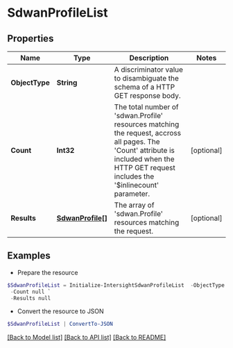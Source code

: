 # SdwanProfileList
## Properties

Name | Type | Description | Notes
------------ | ------------- | ------------- | -------------
**ObjectType** | **String** | A discriminator value to disambiguate the schema of a HTTP GET response body. | 
**Count** | **Int32** | The total number of &#39;sdwan.Profile&#39; resources matching the request, accross all pages. The &#39;Count&#39; attribute is included when the HTTP GET request includes the &#39;$inlinecount&#39; parameter. | [optional] 
**Results** | [**SdwanProfile[]**](SdwanProfile.md) | The array of &#39;sdwan.Profile&#39; resources matching the request. | [optional] 

## Examples

- Prepare the resource
```powershell
$SdwanProfileList = Initialize-IntersightSdwanProfileList  -ObjectType null `
 -Count null `
 -Results null
```

- Convert the resource to JSON
```powershell
$SdwanProfileList | ConvertTo-JSON
```

[[Back to Model list]](../README.md#documentation-for-models) [[Back to API list]](../README.md#documentation-for-api-endpoints) [[Back to README]](../README.md)

